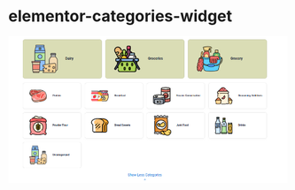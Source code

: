 # elementor-categories-widget
![alt text](https://github.com/hosseinasadian/elementor-categories-widget/blob/main/screenshot.png?raw=true)


